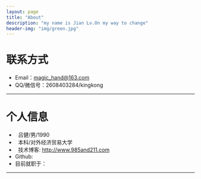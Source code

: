 ```yaml
---
layout: page
title: "About"
description: "my name is Jian Lv.On my way to change"
header-img: "img/green.jpg"
---
```





# 联系方式

*   Email：magic_hand@163.com
*   QQ/微信号：2608403284/kingkong

* * *

# 个人信息

*   吕健/男/1990
*   本科/对外经济贸易大学 
*   技术博客: <http://www.985and211.com>
*   Github: 
*   目前就职于：

* * *
